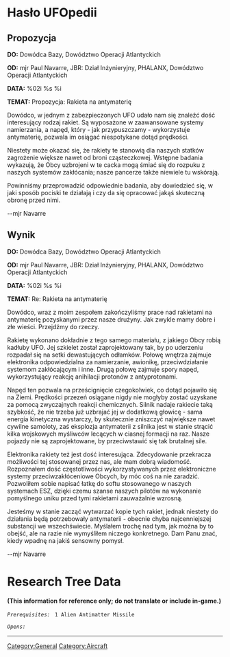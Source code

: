 # Hasło UFOpedii

## Propozycja

**DO:** Dowódca Bazy, Dowództwo Operacji Atlantyckich

**OD:** mjr Paul Navarre, JBR: Dział Inżynieryjny, PHALANX, Dowództwo
Operacji Atlantyckich

**DATA:** %02i %s %i

**TEMAT:** Propozycja: Rakieta na antymaterię

Dowódco, w jednym z zabezpieczonych UFO udało nam się znaleźć dość
interesujący rodzaj rakiet. Są wyposażone w zaawansowane systemy
namierzania, a napęd, który - jak przypuszczamy - wykorzystuje
antymaterię, pozwala im osiągać niespotykane dotąd prędkości.

Niestety może okazać się, że rakiety te stanowią dla naszych statków
zagrożenie większe nawet od broni cząsteczkowej. Wstępne badania
wykazują, że Obcy uzbrojeni w te cacka mogą śmiać się do rozpuku z
naszych systemów zakłócania; nasze pancerze także niewiele tu wskórają.

Powinniśmy przeprowadzić odpowiednie badania, aby dowiedzieć się, w jaki
sposób pociski te działają i czy da się opracować jakąś skuteczną obronę
przed nimi.

--mjr Navarre

## Wynik

**DO:** Dowódca Bazy, Dowództwo Operacji Atlantyckich

**OD:** mjr Paul Navarre, JBR: Dział Inżynieryjny, PHALANX, Dowództwo
Operacji Atlantyckich

**DATA:** %02i %s %i

**TEMAT:** Re: Rakieta na antymaterię

Dowódco, wraz z moim zespołem zakończyliśmy prace nad rakietami na
antymaterię pozyskanymi przez nasze drużyny. Jak zwykle mamy dobre i złe
wieści. Przejdźmy do rzeczy.

Rakietę wykonano dokładnie z tego samego materiału, z jakiego Obcy robią
kadłuby UFO. Jej szkielet został zaprojektowany tak, by po uderzeniu
rozpadał się na setki dewastujących odłamków. Połowę wnętrza zajmuje
elektronika odpowiedzialna za namierzanie, awionikę, przeciwdziałanie
systemom zakłócającym i inne. Drugą połowę zajmuje spory napęd,
wykorzystujący reakcję anihilacji protonów z antyprotonami.

Napęd ten pozwala na prześcignięcie czegokolwiek, co dotąd pojawiło się
na Ziemi. Prędkości przezeń osiągane nigdy nie mogłyby zostać uzyskane
za pomocą zwyczajnych reakcji chemicznych. Silnik nadaje rakiecie taką
szybkość, że nie trzeba już uzbrajać jej w dodatkową głowicę - sama
energia kinetyczna wystarczy, by skutecznie zniszczyć największe nawet
cywilne samoloty, zaś eksplozja antymaterii z silnika jest w stanie
strącić kilka wojskowych myśliwców lecących w ciasnej formacji na raz.
Nasze pojazdy nie są zaprojektowane, by przeciwstawić się tak brutalnej
sile.

Elektronika rakiety też jest dość interesująca. Zdecydowanie przekracza
możliwości tej stosowanej przez nas, ale mam dobrą wiadomość.
Rozpoznałem dość częstotliwości wykorzystywanych przez elektroniczne
systemy przeciwzakłóceniowe Obcych, by móc coś na nie zaradzić.
Pozwoliłem sobie napisać łatkę do softu stosowanego w naszych systemach
ESZ, dzięki czemu szanse naszych pilotów na wykonanie pomyślnego uniku
przed tymi rakietami zauważalnie wzrosną.

Jesteśmy w stanie zacząć wytwarzać kopie tych rakiet, jednak niestety do
działania będą potrzebowały antymaterii - obecnie chyba najcenniejszej
substancji we wszechświecie. Myślałem trochę nad tym, jak można by to
obejść, ale na razie nie wymyśliłem niczego konkretnego. Dam Panu znać,
kiedy wpadnę na jakiś sensowny pomysł.

--mjr Navarre

# Research Tree Data

**(This information for reference only; do not translate or include
in-game.)**

*`Prerequisites:`*
` 1 Alien Antimatter Missile`

*`Opens:`*

------------------------------------------------------------------------

[Category:General](Category:General "wikilink")
[Category:Aircraft](Category:Aircraft "wikilink")